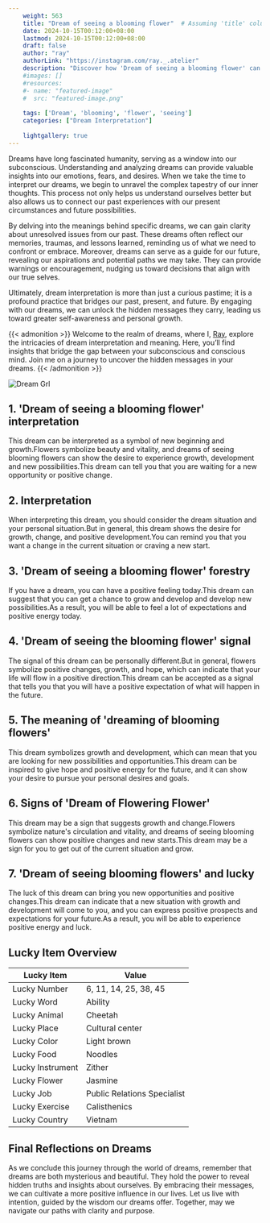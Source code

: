 ```yaml
---
    weight: 563
    title: "Dream of seeing a blooming flower"  # Assuming 'title' column exists
    date: 2024-10-15T00:12:00+08:00
    lastmod: 2024-10-15T00:12:00+08:00
    draft: false
    author: "ray"
    authorLink: "https://instagram.com/ray._.atelier"
    description: "Discover how 'Dream of seeing a blooming flower' can interpret your future and uncover its significant meanings in your life."
    #images: []
    #resources:
    #- name: "featured-image"
    #  src: "featured-image.png"
    
    tags: ['Dream', 'blooming', 'flower', 'seeing']
    categories: ["Dream Interpretation"]
    
    lightgallery: true
---
```

    
Dreams have long fascinated humanity, serving as a window into our subconscious. Understanding and analyzing dreams can provide valuable insights into our emotions, fears, and desires. When we take the time to interpret our dreams, we begin to unravel the complex tapestry of our inner thoughts. This process not only helps us understand ourselves better but also allows us to connect our past experiences with our present circumstances and future possibilities.

By delving into the meanings behind specific dreams, we can gain clarity about unresolved issues from our past. These dreams often reflect our memories, traumas, and lessons learned, reminding us of what we need to confront or embrace. Moreover, dreams can serve as a guide for our future, revealing our aspirations and potential paths we may take. They can provide warnings or encouragement, nudging us toward decisions that align with our true selves.

Ultimately, dream interpretation is more than just a curious pastime; it is a profound practice that bridges our past, present, and future. By engaging with our dreams, we can unlock the hidden messages they carry, leading us toward greater self-awareness and personal growth.

{{< admonition >}}
Welcome to the realm of dreams, where I, [Ray](https://instagram.com/ray._.atelier), explore the intricacies of dream interpretation and meaning. Here, you’ll find insights that bridge the gap between your subconscious and conscious mind. Join me on a journey to uncover the hidden messages in your dreams.
{{< /admonition >}}

![Dream Grl](https://cdn.pixabay.com/photo/2017/11/02/03/35/gothic-2910057_1280.jpg "Dream Grl")

## 1. 'Dream of seeing a blooming flower' interpretation
This dream can be interpreted as a symbol of new beginning and growth.Flowers symbolize beauty and vitality, and dreams of seeing blooming flowers can show the desire to experience growth, development and new possibilities.This dream can tell you that you are waiting for a new opportunity or positive change.

## 2. Interpretation
When interpreting this dream, you should consider the dream situation and your personal situation.But in general, this dream shows the desire for growth, change, and positive development.You can remind you that you want a change in the current situation or craving a new start.

## 3. 'Dream of seeing a blooming flower' forestry
If you have a dream, you can have a positive feeling today.This dream can suggest that you can get a chance to grow and develop and develop new possibilities.As a result, you will be able to feel a lot of expectations and positive energy today.

## 4. 'Dream of seeing the blooming flower' signal
The signal of this dream can be personally different.But in general, flowers symbolize positive changes, growth, and hope, which can indicate that your life will flow in a positive direction.This dream can be accepted as a signal that tells you that you will have a positive expectation of what will happen in the future.

## 5. The meaning of 'dreaming of blooming flowers'
This dream symbolizes growth and development, which can mean that you are looking for new possibilities and opportunities.This dream can be inspired to give hope and positive energy for the future, and it can show your desire to pursue your personal desires and goals.

## 6. Signs of 'Dream of Flowering Flower'
This dream may be a sign that suggests growth and change.Flowers symbolize nature's circulation and vitality, and dreams of seeing blooming flowers can show positive changes and new starts.This dream may be a sign for you to get out of the current situation and grow.

## 7. 'Dream of seeing blooming flowers' and lucky
The luck of this dream can bring you new opportunities and positive changes.This dream can indicate that a new situation with growth and development will come to you, and you can express positive prospects and expectations for your future.As a result, you will be able to experience positive energy and luck.

## Lucky Item Overview
| Lucky Item          | Value              |
|---------------|--------------------|
| Lucky Number        | 6, 11, 14, 25, 38, 45  |
| Lucky Word          | Ability |
| Lucky Animal        | Cheetah |
| Lucky Place         | Cultural center     |
| Lucky Color         | Light brown     |
| Lucky Food          | Noodles      |
| Lucky Instrument    | Zither |
| Lucky Flower        | Jasmine    |
| Lucky Job           | Public Relations Specialist       |
| Lucky Exercise      | Calisthenics  |
| Lucky Country       | Vietnam    |


##  Final Reflections on Dreams

As we conclude this journey through the world of dreams, remember that dreams are both mysterious and beautiful. They hold the power to reveal hidden truths and insights about ourselves. By embracing their messages, we can cultivate a more positive influence in our lives. Let us live with intention, guided by the wisdom our dreams offer. Together, may we navigate our paths with clarity and purpose.
